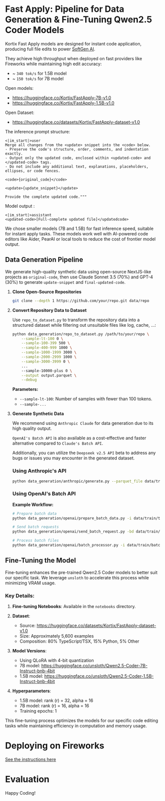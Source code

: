 # Fast Apply: Pipeline for Data Generation & Fine-Tuning Qwen2.5 Coder Models

Kortix Fast Apply models are designed for instant code application, producing full file edits to power [SoftGen AI](https://softgen.ai/).

They achieve high throughput when deployed on fast providers like Fireworks while maintaining high edit accuracy:

- ~ `340 tok/s` for 1.5B model
- ~ `150 tok/s` for 7B model

Open models:
- https://huggingface.co/Kortix/FastApply-7B-v1.0
- https://huggingface.co/Kortix/FastApply-1.5B-v1.0

Open Dataset: 
- https://huggingface.co/datasets/Kortix/FastApply-dataset-v1.0


The inference prompt structure:
```
<|im_start|>user
Merge all changes from the <update> snippet into the <code> below.
- Preserve the code's structure, order, comments, and indentation exactly.
- Output only the updated code, enclosed within <updated-code> and </updated-code> tags.
- Do not include any additional text, explanations, placeholders, ellipses, or code fences.

<code>{original_code}</code>

<update>{update_snippet}</update>

Provide the complete updated code."""
```

Model output :
```
<|im_start|>assistant
<updated-code>[Full-complete updated file]</updatedcode>
```

We chose smaller models (7B and 1.5B) for fast inference speed, suitable for instant apply tasks. 
These models work well with AI-powered code editors like Aider, PearAI or local tools to reduce the cost of frontier model output.


## Data Generation Pipeline

We generate high-quality synthetic data using open-source NextJS-like projects as `original-code`, 
then use Claude Sonnet 3.5 (70%) and GPT-4 (30%) to generate `update-snippet` and `final-updated-code`.


1. **Clone Open-Source Repositories**
   ```bash
   git clone --depth 1 https://github.com/your/repo.git data/repo
   ```

2. **Convert Repository Data to Dataset**

   Use `repo_to_dataset.py` to transform the repository data into a structured dataset while filtering out unsuitable files like log, cache, ...:

   ```bash
   python data_generation/repo_to_dataset.py /path/to/your/repo \
       --sample-lt-100 0 \
       --sample-100-399 500 \
       --sample-400-999 1000 \
       --sample-1000-1999 3000 \
       --sample-2000-2999 1000 \
       --sample-3000-3999 0 \
       ...
       --sample-10000-plus 0 \
       --output output.parquet \
       --debug
   ```

   **Parameters:**

   - `--sample-lt-100`: Number of samples with fewer than 100 tokens.
   - `--sample-...`

3. **Generate Synthetic Data**

   We recommend using `Anthropic Claude` for data generation due to its high quality output. 
   
   `OpenAI's Batch API` is also available as a cost-effective and faster alternative compared to `Claude's Batch API`. 

   Additionally, you can utilize the `Deepseek v2.5 API` beta to address any bugs or issues you may encounter in the generated dataset.

   ### Using Anthropic's API

   ```bash
   python data_generation/anthropic/generate.py --parquet_file data/train/my_data.parquet
   ```

   ### Using OpenAI's Batch API

   **Example Workflow:**

   ```bash
   # Prepare batch data
   python data_generation/openai/prepare_batch_data.py -i data/train/train_dataset.parquet -o data/train/batch/

   # Send batch requests
   python data_generation/openai/send_batch_request.py -bd data/train/batch/ -c 5

   # Process batch files
   python data_generation/openai/batch_processor.py -i data/train/batch/ -o data/train/train_dataset.parquet
   ```
## Fine-Tuning the Model

Fine-tuning enhances the pre-trained Qwen2.5 Coder models to better suit our specific task. We leverage `unsloth` to accelerate this process while minimizing VRAM usage.

### Key Details:

1. **Fine-tuning Notebooks**: Available in the `notebooks` directory.

2. **Dataset**: 
   - Source: https://huggingface.co/datasets/Kortix/FastApply-dataset-v1.0
   - Size: Approximately 5,600 examples
   - Composition: 80% TypeScript/TSX, 15% Python, 5% Other

3. **Model Versions**:
   - Using QLoRA with 4-bit quantization
   - 7B model: https://huggingface.co/unsloth/Qwen2.5-Coder-7B-Instruct-bnb-4bit
   - 1.5B model: https://huggingface.co/unsloth/Qwen2.5-Coder-1.5B-Instruct-bnb-4bit

4. **Hyperparameters**:
   - 1.5B model: rank (r) = 32, alpha = 16
   - 7B model: rank (r) = 16, alpha = 16
   - Training epochs: 1

This fine-tuning process optimizes the models for our specific code editing tasks while maintaining efficiency in computation and memory usage.

# Deploying on Fireworks

[See the instructions here](fireworks/README.md)

# Evaluation 



Happy Coding!